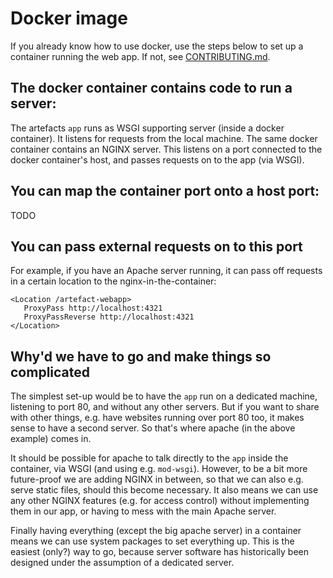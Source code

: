 # Docker image

If you already know how to use docker, use the steps below to set up a container running the web app.
If not, see [CONTRIBUTING.md](./CONTRIBUTING.md).

## The docker container contains code to run a server:

The artefacts `app` runs as WSGI supporting server (inside a docker container).
It listens for requests from the local machine.
The same docker container contains an NGINX server.
This listens on a port connected to the docker container's host, and passes requests on to the app (via WSGI).

## You can map the container port onto a host port:

TODO

## You can pass external requests on to this port

For example, if you have an Apache server running, it can pass off requests in a certain location to the nginx-in-the-container:

```
<Location /artefact-webapp>
   ProxyPass http://localhost:4321
   ProxyPassReverse http://localhost:4321
</Location>
```

## Why'd we have to go and make things so complicated

The simplest set-up would be to have the `app` run on a dedicated machine, listening to port 80, and without any other servers.
But if you want to share with other things, e.g. have websites running over port 80 too, it makes sense to have a second server.
So that's where apache (in the above example) comes in.

It should be possible for apache to talk directly to the `app` inside the container, via WSGI (and using e.g. `mod-wsgi`).
However, to be a bit more future-proof we are adding NGINX in between, so that we can also e.g. serve static files, should this become necessary.
It also means we can use any other NGINX features (e.g. for access control) without implementing them in our app, or having to mess with the main Apache server.

Finally having everything (except the big apache server) in a container means we can use system packages to set everything up.
This is the easiest (only?) way to go, because server software has historically been designed under the assumption of a dedicated server.

